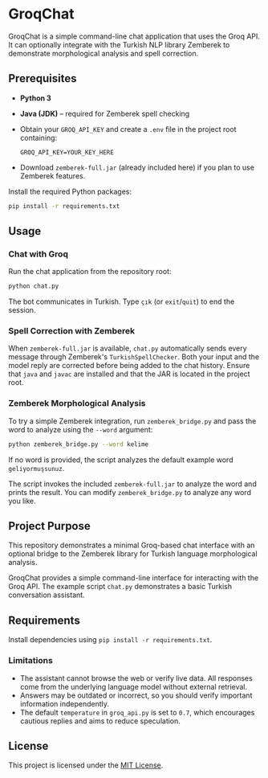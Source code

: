 # GroqChat

GroqChat is a simple command-line chat application that uses the Groq API. It can optionally integrate with the Turkish NLP library Zemberek to demonstrate morphological analysis and spell correction.

## Prerequisites

- **Python 3**
- **Java (JDK)** – required for Zemberek spell checking
- Obtain your `GROQ_API_KEY` and create a `.env` file in the project root containing:

  ```
  GROQ_API_KEY=YOUR_KEY_HERE
  ```
- Download `zemberek-full.jar` (already included here) if you plan to use Zemberek features.

Install the required Python packages:

```bash
pip install -r requirements.txt
```

## Usage

### Chat with Groq

Run the chat application from the repository root:

```bash
python chat.py
```

The bot communicates in Turkish. Type `çık` (or `exit`/`quit`) to end the session.

### Spell Correction with Zemberek

When `zemberek-full.jar` is available, `chat.py` automatically sends every
message through Zemberek's `TurkishSpellChecker`. Both your input and the model
reply are corrected before being added to the chat history. Ensure that `java`
and `javac` are installed and that the JAR is located in the project root.

### Zemberek Morphological Analysis

To try a simple Zemberek integration, run `zemberek_bridge.py` and pass the word
to analyze using the `--word` argument:

```bash
python zemberek_bridge.py --word kelime
```

If no word is provided, the script analyzes the default example word
`geliyormuşsunuz`.

The script invokes the included `zemberek-full.jar` to analyze the word and prints the result. You can modify `zemberek_bridge.py` to analyze any word you like.

## Project Purpose

This repository demonstrates a minimal Groq-based chat interface with an optional bridge to the Zemberek library for Turkish language morphological analysis.


GroqChat provides a simple command-line interface for interacting with the Groq API. The example script `chat.py` demonstrates a basic Turkish conversation assistant.

## Requirements

Install dependencies using `pip install -r requirements.txt`.

### Limitations

- The assistant cannot browse the web or verify live data. All responses come
  from the underlying language model without external retrieval.
- Answers may be outdated or incorrect, so you should verify important
  information independently.
- The default `temperature` in `groq_api.py` is set to `0.7`, which encourages
  cautious replies and aims to reduce speculation.

## License

This project is licensed under the [MIT License](LICENSE).



